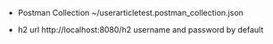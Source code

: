 - Postman Collection
~/userarticletest.postman_collection.json

- h2 url
http://localhost:8080/h2
username and password by default
